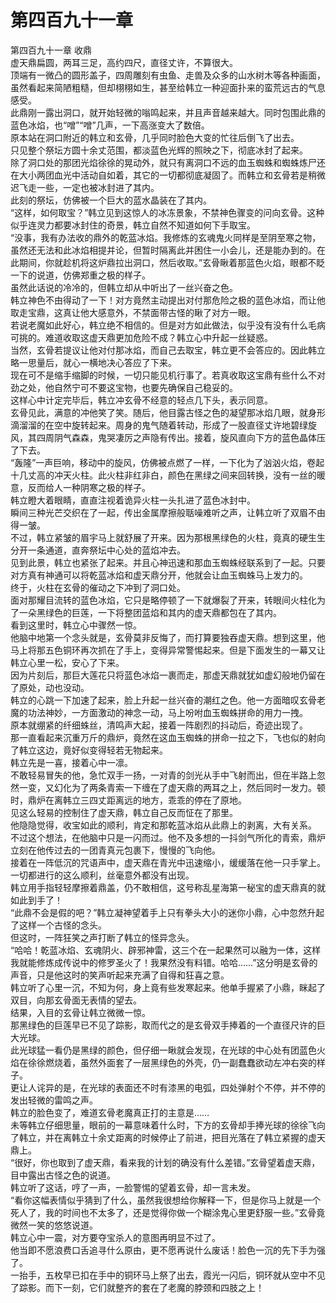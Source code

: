# 第四百九十一章

第四百九十一章 收鼎\
虚天鼎扁圆，两耳三足，高约四尺，直径丈许，不算很大。\
顶端有一微凸的圆形盖子，四周雕刻有虫鱼、走兽及众多的山水树木等各种画面，虽然看起来简陋粗糙，但却栩栩如生，甚至给韩立一种迎面扑来的蛮荒远古的气息感受。\
此鼎刚一露出洞口，就开始轻微的嗡鸣起来，并且声音越来越大。同时包围此鼎的蓝色冰焰，也“噌”“噌”几声，一下高涨变大了数倍。\
原本站在洞口附近的韩立和玄骨，几乎同时脸色大变的忙往后倒飞了出去。\
只见整个祭坛方圆十余丈范围，都淡蓝色光辉的照映之下，彻底冰封了起来。\
除了洞口处的那团光焰徐徐的晃动外，就只有离洞口不远的血玉蜘蛛和蜘蛛炼尸还在大小两团血光中活动自如着，其它的一切都彻底凝固了。而韩立和玄骨若是稍微迟飞走一些，一定也被冰封进了其内。\
此刻的祭坛，仿佛被一个巨大的蓝水晶装在了其内。\
“这样，如何取宝？”韩立见到这惊人的冰冻景象，不禁神色骤变的问向玄骨。这种似乎连灵力都要冰封住的奇景，韩立自然不知道如何下手取宝。\
“没事，我有办法收的鼎外的乾蓝冰焰。我修炼的玄魂鬼火同样是至阴至寒之物，虽然还无法和此冰焰相提并论，但暂时隔离此并困住一小会儿，还是能办到的。在此期间，你就趁机将这炉鼎拉出洞口，然后收取。”玄骨瞅着那蓝色火焰，眼都不眨一下的说道，仿佛郑重之极的样子。\
虽然此话说的冷冷的，但韩立却从中听出了一丝兴奋之色。\
韩立神色不由得动了一下！对方竟然主动提出对付那危险之极的蓝色冰焰，而让他取走宝鼎，这真让他大感意外，不禁面带古怪的瞅了对方一眼。\
若说老魔如此好心，韩立绝不相信的。但是对方如此做法，似乎没有没有什么毛病可挑的。难道收取这虚天鼎更加危险不成？韩立心中升起一丝疑惑。\
当然，玄骨若提议让他对付那冰焰，而自己去取宝，韩立更不会答应的。因此韩立略一思量后，就心一横地决心答应了下来。\
现在可不是缩手缩脚的时候，一切只能见机行事了。若真收取这宝鼎有些什么不对劲之处，他自然宁可不要这宝物，也要先确保自己稳妥的。\
这样心中计定完毕后，韩立冲玄骨不经意的轻点几下头，表示同意。\
玄骨见此，满意的冲他笑了笑。随后，他目露古怪之色的凝望那冰焰几眼，就身形滴溜溜的在空中旋转起来。周身的鬼气随着转动，形成了一股直径丈许地碧绿旋风，其四周阴气森森，鬼哭凄厉之声隐有传出。接着，旋风直向下方的蓝色晶体压了下去。\
“轰隆”一声巨响，移动中的旋风，仿佛被点燃了一样，一下化为了汹汹火焰，卷起十几丈高的冲天火柱。此火柱非红非白，颜色在黑绿之间来回转换，没有一丝的暖意，反而给人一种阴寒之极的样子。\
韩立瞪大着眼睛，直直注视着诡异火柱一头扎进了蓝色冰封中。\
瞬间三种光芒交织在了一起，传出金属摩擦般聒噪难听之声，让韩立听了双眉不由得一皱。\
不过，韩立紧皱的眉宇马上就舒展了开来。因为那根黑绿色的火柱，竟真的硬生生分开一条通道，直奔祭坛中心处的蓝焰冲去。\
见到此景，韩立也紧张了起来。并且心神迅速和那血玉蜘蛛经联系到了一起。只要对方真有神通可以将乾蓝冰焰和虚天鼎分开，他就会让血玉蜘蛛马上发力的。\
终于，火柱在玄骨的催动之下冲到了洞口处。\
面对那耀目流转的蓝色冰焰，它只是略停顿了一下就爆裂了开来，转眼间火柱化为了一朵黑绿色的巨莲，一下将整团蓝焰和其内的虚天鼎都包在了其内。\
看到这里时，韩立心中骤然一惊。\
他脑中地第一个念头就是，玄骨莫非反悔了，而打算要独吞虚天鼎。想到这里，他马上将那五色铜环再次抓在了手上，变得异常警惕起来。但是下面发生的一幕又让韩立心里一松，安心了下来。\
因为片刻后，那巨大莲花只将蓝色冰焰一裹而走，那虚天鼎就犹如虚幻般地仍留在了原处，动也没动。\
韩立的心跳一下加速了起来，脸上升起一丝兴奋的潮红之色。他一方面暗叹玄骨老魔的功法神妙，一方面激动的神念一动，马上吩咐血玉蜘蛛拼命的用力一拽。\
原本就绷紧的纤细蛛丝，清鸣声大起，接着一阵剧烈的抖动后，奇迹出现了。\
那一直看起来沉重万斤的鼎炉，竟然在这血玉蜘蛛的拼命一拉之下，飞也似的射向了韩立这边，竟好似变得轻若无物起来。\
韩立先是一喜，接着心中一凛。\
不敢轻易冒失的他，急忙双手一扬，一对青的剑光从手中飞射而出，但在半路上忽然一变，又幻化为了两条青索一下缠在了虚天鼎的两耳之上，然后同时一发力。顿时，鼎炉在离韩立三四丈距离远的地方，乖乖的停在了原地。\
见这么轻易的控制住了虚天鼎，韩立自己反而怔在了那里。\
他隐隐觉得，收宝如此的顺利，肯定和那乾蓝冰焰从此鼎上的剥离，大有关系。\
不过这个想法，在他脑中只是一闪而过。他不及多想的一抖剑气所化的青索，鼎炉立刻在他传过去的一团青真元包裹下，慢慢的飞向他。\
接着在一阵低沉的咒语声中，虚天鼎在青光中迅速缩小，缓缓落在他一只手掌上。\
一切都进行的这么顺利，丝毫意外都没有出现。\
韩立用手指轻轻摩擦着鼎盖，仍不敢相信，这号称乱星海第一秘宝的虚天鼎真的就如此到手了！\
“此鼎不会是假的吧？”韩立凝神望着手上只有拳头大小的迷你小鼎，心中忽然升起了这样一个古怪的念头。\
但这时，一阵狂笑之声打断了韩立的怪异念头。\
“哈哈！乾蓝冰焰、玄魂阴火、辟邪神雷，这三个在一起果然可以融为一体，这样我就能修炼成传说中的修罗圣火了！我果然没有料错。哈哈……”这分明是玄骨的声音，只是他这时的笑声听起来充满了自得和狂喜之意。\
韩立听了心里一沉，不知为何，身上竟有些发寒起来。他单手握紧了小鼎，眯起了双目，向那玄骨面无表情的望去。\
结果，入目的玄骨让韩立微微一惊。\
那黑绿色的巨莲早已不见了踪影，取而代之的是玄骨双手捧着的一个直径尺许的巨大光球。\
此光球猛一看仍是黑绿的颜色，但仔细一瞅就会发现，在光球的中心处有团蓝色火焰在徐徐燃烧着，虽然外面套了一层黑绿色的外壳，仍一副蠢蠢欲动左冲右突的样子。\
更让人诧异的是，在光球的表面还不时有漆黑的电弧，四处弹射个不停，并不停的发出轻微的雷鸣之声。\
韩立的脸色变了，难道玄骨老魔真正打的主意是……\
未等韩立仔细思量，眼前的一幕意味着什么时，下方的玄骨却手捧光球的徐徐飞向了韩立，并在离韩立十余丈距离的时候停止了前进，把目光落在了韩立紧握的虚天鼎上。\
“很好，你也取到了虚天鼎，看来我的计划的确没有什么差错。”玄骨望着虚天鼎，目中露出古怪之色的说道。\
韩立听了这话，哼了一声，一脸警惕的望着玄骨，却一言未发。\
“看你这幅表情似乎猜到了什么，虽然我很想给你解释一下，但是你马上就是一个死人了，我的时间也不太多了，还是觉得你做一个糊涂鬼心里更舒服一些。”玄骨竟微然一笑的悠悠说道。\
韩立心中一震，对方要夺宝杀人的意图再明显不过了。\
他当即不愿浪费口舌追寻什么原由，更不愿再说什么废话！脸色一沉的先下手为强了。\
一抬手，五枚早已扣在手中的铜环马上祭了出去，霞光一闪后，铜环就从空中不见了踪影。而下一刻，它们就整齐的套在了老魔的脖颈和四肢之上！
